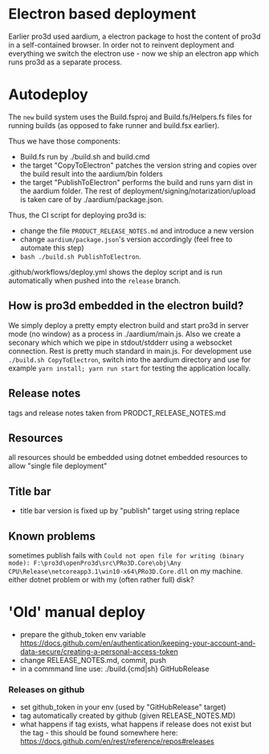 # Electron based deployment

Earlier pro3d used aardium, a electron package to host the content of pro3d in a self-contained browser. 
In order not to reinvent deployment and everything we switch the electron use - now we ship an electron app which runs pro3d as a separate process.

# Autodeploy

The `new` build system uses the Build.fsproj and Build.fs/Helpers.fs files for running builds (as opposed to fake runner and build.fsx earlier).

Thus we have those components:
 - Build.fs run by ./build.sh and build.cmd
 - the target "CopyToElectron" patches the version string and copies over the build result into the aardium/bin folders
 - the target "PublishToElectron" performs the build and runs yarn dist in the aardium folder. The rest of deployment/signing/notarization/upload is taken care of by ./aardium/package.json.

 Thus, the CI script for deploying pro3d is:
  - change the file `PRODUCT_RELEASE_NOTES.md` and introduce a new version
  - change `aardium/package.json`'s version accordingly (feel free to automate this step)
  - `bash ./build.sh PublishToElectron`.

.github/workflows/deploy.yml shows the deploy script and is run automatically when pushed into the `release` branch.

## How is pro3d embedded in the electron build?

We simply deploy a pretty empty electron build and start pro3d in server mode (no window) as a process in ./aardium/main.js.
Also we create a seconary which which we pipe in stdout/stdderr using a websocket connection.
Rest is pretty much standard in main.js.
For development use `./build.sh CopyToElectron`, switch into the aardium directory and use for example `yarn install; yarn run start` for testing the application locally.

## Release notes

tags and release notes taken from PRODCT_RELEASE_NOTES.md

## Resources

all resources should be embedded using dotnet embedded resources to allow "single file deployment"

## Title bar

- title bar version is fixed up by "publish" target using string replace

## Known problems

sometimes publish fails with ```Could not open file for writing (binary mode): F:\pro3d\openPro3d\src\PRo3D.Core\obj\Any CPU\Release\netcoreapp3.1\win10-x64\PRo3D.Core.dll``` on my machine. either dotnet problem or with my (often rather full) disk?

# 'Old' manual deploy

- prepare the github_token env variable https://docs.github.com/en/authentication/keeping-your-account-and-data-secure/creating-a-personal-access-token
- change RELEASE_NOTES.md, commit, push
- in a commmand line use: ./build.{cmd|sh} GitHubRelease 

### Releases on github

- set github_token in your env (used by "GitHubRelease" target)
- tag automatically created by github (given RELEASE_NOTES.MD)
- what happens if tag exists, what happens if release does not exist but the tag - this should be found somewhere here: https://docs.github.com/en/rest/reference/repos#releases
